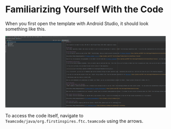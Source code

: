 # Familiarizing Yourself With the Code

When you first open the template with Android Studio, it should look something like this.

<p align="center">
  <img src="../assets/androidstudio.png" />
</p>

To access the code itself, navigate to `Teamcode/java/org.firstinspires.ftc.teamcode` using the arrows.